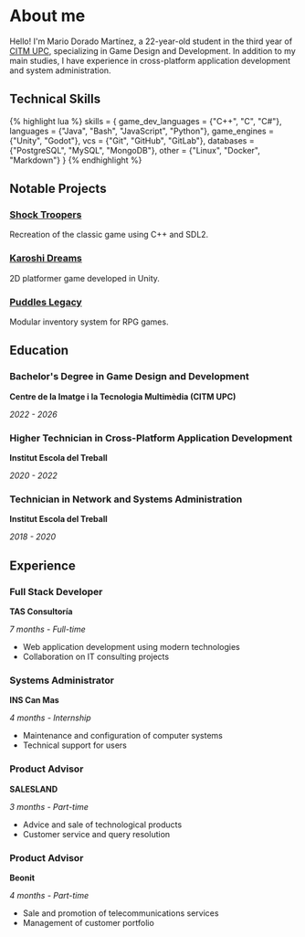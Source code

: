 # About me

Hello! I'm Mario Dorado Martínez, a 22-year-old student in the third year of [CITM UPC](https://www.citm.upc.edu/esp/estudis/graus-videojocs/), specializing in Game Design and Development. In addition to my main studies, I have experience in cross-platform application development and system administration.

## Technical Skills

{% highlight lua %}
skills = {
  game_dev_languages = {"C++", "C", "C#"},
  languages = {"Java", "Bash", "JavaScript", "Python"},
  game_engines = {"Unity", "Godot"},
  vcs = {"Git", "GitHub", "GitLab"},
  databases = {"PostgreSQL", "MySQL", "MongoDB"},
  other = {"Linux", "Docker", "Markdown"}
}
{% endhighlight %}

## Notable Projects

<div class="grid">
  <div class="card">
  <h3><a href="{{ site.baseurl_root }}/projects/2024-01-10-schock-troopers">Shock Troopers</a></h3>
  <p>Recreation of the classic game using C++ and SDL2.</p> <!-- TODO cambiar estos textos -->
  </div>
  <div class="card">
  <h3><a href="{{ site.baseurl_root }}/projects/2024-02-01-karoshi-dreams">Karoshi Dreams</a></h3>
  <p>2D platformer game developed in Unity.</p> <!-- TODO cambiar estos textos -->
  </div>
  <div class="card">
  <h3><a href="{{ site.baseurl_root }}/projects/2024-06-13-puddles-legacy">Puddles Legacy</a></h3>
  <p>Modular inventory system for RPG games.</p> <!-- TODO cambiar estos textos -->
  </div>
</div>

## Education

<div class="grid">
  <div class="card">
  <h3>Bachelor's Degree in Game Design and Development</h3>
  <p class="card-subtitle"><strong>Centre de la Imatge i la Tecnologia Multimèdia (CITM UPC)</strong></p>
  <p class="card-subtitle"><em>2022 - 2026</em></p>
  </div>
  
  <div class="card">
  <h3>Higher Technician in Cross-Platform Application Development</h3>
  <p class="card-subtitle"><strong>Institut Escola del Treball</strong></p>
  <p class="card-subtitle"><em>2020 - 2022</em></p>
  </div>
  
  <div class="card">
  <h3>Technician in Network and Systems Administration</h3>
  <p class="card-subtitle"><strong>Institut Escola del Treball</strong></p>
  <p class="card-subtitle"><em>2018 - 2020</em></p>
  </div>
</div>

## Experience

<div class="grid">
  <div class="card">
  <h3>Full Stack Developer</h3>
  <p class="card-subtitle"><strong>TAS Consultoría</strong></p>
  <p class="card-subtitle"><em>7 months - Full-time</em></p>
  <ul>
    <li>Web application development using modern technologies</li>
    <li>Collaboration on IT consulting projects</li>
  </ul>
  </div>

  <div class="card">
  <h3>Systems Administrator</h3>
  <p class="card-subtitle"><strong>INS Can Mas</strong></p>
  <p class="card-subtitle"><em>4 months - Internship</em></p>
  <ul>
    <li>Maintenance and configuration of computer systems</li>
    <li>Technical support for users</li>
  </ul>
  </div>

  <div class="card">
  <h3>Product Advisor</h3>
  <p class="card-subtitle"><strong>SALESLAND</strong></p>
  <p class="card-subtitle"><em>3 months - Part-time</em></p>
  <ul>
    <li>Advice and sale of technological products</li>
    <li>Customer service and query resolution</li>
  </ul>
  </div>

  <div class="card">
  <h3>Product Advisor</h3>
  <p class="card-subtitle"><strong>Beonit</strong></p>
  <p class="card-subtitle"><em>4 months - Part-time</em></p>
  <ul>
    <li>Sale and promotion of telecommunications services</li>
    <li>Management of customer portfolio</li>
  </ul>
  </div>
</div>